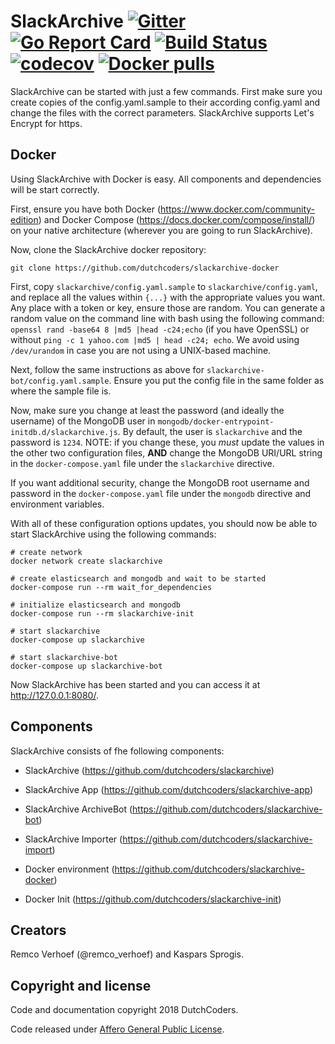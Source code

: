 # SlackArchive [![Gitter](https://badges.gitter.im/Join%20Chat.svg)](https://gitter.im/dutchcoders/slackarchive?utm_source=badge&utm_medium=badge&utm_campaign=&utm_campaign=pr-badge&utm_content=badge) [![Go Report Card](https://goreportcard.com/badge/dutchcoders/slackarchive)](https://goreportcard.com/report/dutchcoders/slackarchive) [![Build Status](https://travis-ci.org/dutchcoders/slackarchive.svg?branch=master)](https://travis-ci.org/dutchcoders/slackarchive) [![codecov](https://codecov.io/gh/dutchcoders/slackarchive/branch/master/graph/badge.svg)](https://codecov.io/gh/dutchcoders/slackarchive) [![Docker pulls](https://img.shields.io/docker/pulls/dutchcoders/slackarchive.svg)](https://hub.docker.com/r/dutchcoders/slackarchive/)

SlackArchive can be started with just a few commands. First make sure you create copies of the config.yaml.sample to their according config.yaml and change the files with the correct parameters. SlackArchive supports Let's Encrypt for https.

## Docker 

Using SlackArchive with Docker is easy. All components and dependencies will be start correctly.

First, ensure you have both Docker (https://www.docker.com/community-edition) and Docker Compose (https://docs.docker.com/compose/install/) on your native architecture (wherever you are going to run SlackArchive).

Now, clone the SlackArchive docker repository:
```
git clone https://github.com/dutchcoders/slackarchive-docker
```

First, copy `slackarchive/config.yaml.sample` to `slackarchive/config.yaml`, and replace all the values within `{...}` with the appropriate values you want. Any place with a token or key, ensure those are random. You can generate a random value on the command line with bash using the following command: `openssl rand -base64 8 |md5 |head -c24;echo` (if you have OpenSSL) or without `ping -c 1 yahoo.com |md5 | head -c24; echo`. We avoid using `/dev/urandom` in case you are not using a UNIX-based machine.

Next, follow the same instructions as above for `slackarchive-bot/config.yaml.sample`. Ensure you put the config file in the same folder as where the sample file is.

Now, make sure you change at least the password (and ideally the username) of the MongoDB user in `mongodb/docker-entrypoint-initdb.d/slackarchive.js`. By default, the user is `slackarchive` and the password is `1234`. NOTE: if you change these, you *must* update the values in the other two configuration files, **AND** change the MongoDB URI/URL string in the `docker-compose.yaml` file under the `slackarchive` directive.

If you want additional security, change the MongoDB root username and password in the `docker-compose.yaml` file under the `mongodb` directive and environment variables.

With all of these configuration options updates, you should now be able to start SlackArchive using the following commands:

```
# create network
docker network create slackarchive

# create elasticsearch and mongodb and wait to be started
docker-compose run --rm wait_for_dependencies

# initialize elasticsearch and mongodb 
docker-compose run --rm slackarchive-init

# start slackarchive
docker-compose up slackarchive

# start slackarchive-bot
docker-compose up slackarchive-bot
```

Now SlackArchive has been started and you can access it at http://127.0.0.1:8080/.

## Components

SlackArchive consists of fhe following components:

* SlackArchive (https://github.com/dutchcoders/slackarchive)
* SlackArchive App (https://github.com/dutchcoders/slackarchive-app)
* SlackArchive ArchiveBot (https://github.com/dutchcoders/slackarchive-bot)
* SlackArchive Importer (https://github.com/dutchcoders/slackarchive-import)

* Docker environment (https://github.com/dutchcoders/slackarchive-docker)
* Docker Init (https://github.com/dutchcoders/slackarchive-init)

## Creators

Remco Verhoef (@remco_verhoef) and Kaspars Sprogis.

## Copyright and license

Code and documentation copyright 2018 DutchCoders.

Code released under [Affero General Public License](LICENSE).
